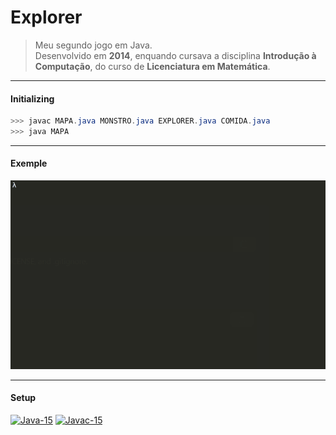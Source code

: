 # Explorer 
> Meu segundo jogo em Java.  
> Desenvolvido em **2014**, enquando cursava a disciplina **Introdução à Computação**, do curso de **Licenciatura em Matemática**.
-------
#### Initializing
``` java
>>> javac MAPA.java MONSTRO.java EXPLORER.java COMIDA.java
>>> java MAPA
```

-------
#### Exemple
![Explorer](Explorer.gif)

-------
#### Setup
[![Java-15](https://img.shields.io/badge/Java-15-1f425f.svg)](https://www.java.com/pt-BR/) [![Javac-15](https://img.shields.io/badge/Javac-15-1f425f.svg)](https://www.java.com/pt-BR/)
